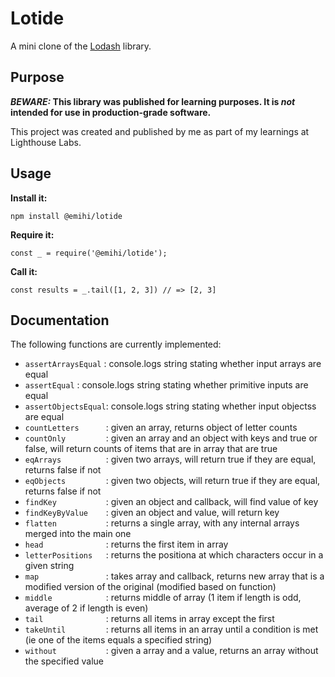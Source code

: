 # Lotide
A mini clone of the [Lodash](https://lodash.com) library.

## Purpose

**_BEWARE:_ This library was published for learning purposes. It is _not_ intended for use in production-grade software.**

This project was created and published by me as part of my learnings at Lighthouse Labs. 

## Usage

**Install it:**

`npm install @emihi/lotide`

**Require it:**

`const _ = require('@emihi/lotide');`

**Call it:**

`const results = _.tail([1, 2, 3]) // => [2, 3]`

## Documentation

The following functions are currently implemented:

* `assertArraysEqual` : console.logs string stating whether input arrays are equal
* `assertEqual`       : console.logs string stating whether primitive inputs are equal
* `assertObjectsEqual`: console.logs string stating whether input objectss are equal
* `countLetters      `: given an array, returns object of letter counts
* `countOnly         `: given an array and an object with keys and true or false, will return counts of items that are in array that are true
* `eqArrays          `: given two arrays, will return true if they are equal, returns false if not
* `eqObjects         `: given two objects, will return true if they are equal, returns false if not
* `findKey           `: given an object and callback, will find value of key
* `findKeyByValue    `: given an object and value, will return key
* `flatten           `: returns a single array, with any internal arrays merged into the main one
* `head              `: returns the first item in array
* `letterPositions   `: returns the positiona at which characters occur in a given string
* `map               `: takes array and callback, returns new array that is a modified version of the original (modified based on function)
* `middle            `: returns middle of array (1 item if length is odd, average of 2 if length is even)
* `tail              `: returns all items in array except the first
* `takeUntil         `: returns all items in an array until a condition is met (ie one of the items equals a specified string)
* `without           `: given a array and a value, returns an array without the specified value